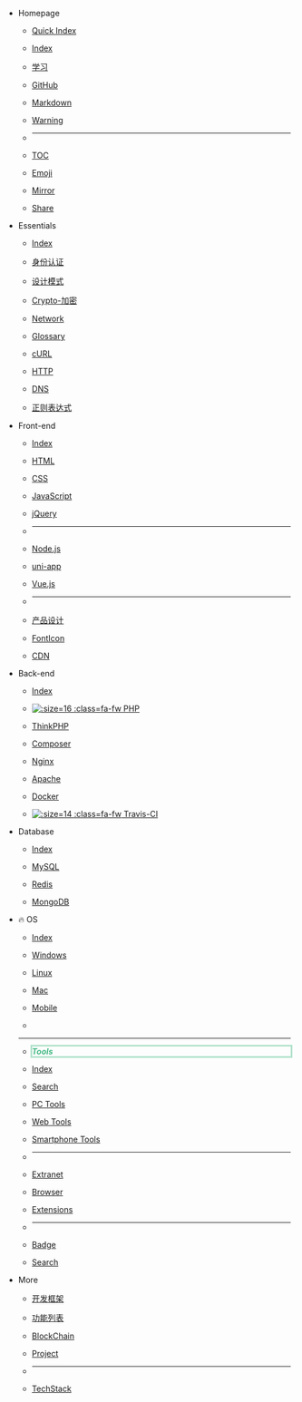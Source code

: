 - Homepage
  
  - [<i class="fa fa-flash fa-fw"></i> Quick Index](home/quick-index.md)

  - [<i class="fa fa-plane fa-fw"></i> Index](home/README.md)
  
  - [<i class="fa fa-book fa-fw"></i> <span class="color-fg-done">学习</span>](home/book.md)
  
  - [<i class="fa fa-github fa-fw"></i> GitHub](tools/github.md)
  
  - [<i class="fa-fw icon octicon-file markdown-icon"></i> Markdown](tools/markdown.md)
  
  - [<i class="fa fa-warning light-red fa-fw"></i> Warning](home/README.md#warning)
  
  - <hr>
  
  - [<i class="fa fa-list-ul fa-fw"></i> TOC](home/toc.md)
  
  - [<i class="fa fa-smile-o fa-fw"></i> Emoji](home/emoji.md)
  
  - [<i class="fa fa-refresh fa-fw"></i> Mirror](home/README.md#镜像站)
  
  - [<i class="fa fa-slideshare fa-fw"></i> Share](home/good-share.md "干货分享")
  
- Essentials

  - [<i class="fa fa-rocket medium-red fa-fw"></i> Index](essential/README.md)

  - [<i class="ri-shield-user-line"></i> 身份认证](essential/identity.md)

  - [<i class="ri-pencil-ruler-2-line"></i> 设计模式](设计模式/README.md)

  - [<i class="ri-key-2-line"></i> Crypto-加密](essential/crypto.md)

  - [<i class="ri-earth-line"></i> Network](essential/README.md)

  - [<i class="ri-book-3-line"></i> Glossary](essential/README.md)

  - [<i class="ri-link"></i> cURL](essential/curl.md)

  - [<i class="ri-questionnaire-line"></i> HTTP](essential/http.md)

  - [<i class="ri-questionnaire-line"></i> DNS](essential/dns.md)

  - [<i class="ri-questionnaire-line"></i> 正则表达式](essential/pcre.md)
  
- Front-end

  - [<i class="fa fa-rocket medium-red fa-fw"></i> Index](front-end/README.md)
  
  - [<i class="fa fa-html5 medium-orange fa-fw"></i> HTML](front-end/html/README.md)
  
  - [<i class="fa fa-css3 medium-blue fa-fw"></i> CSS](front-end/css/README.md)
  
  - [<i class="icon octicon-file js-icon medium-yellow fa-fw"></i> JavaScript](front-end/javascript/README.md)
  
  - [<i class="icon octicon-file jquery-icon medium-blue fa-fw"></i> jQuery](front-end/jquery.md)
  
  - <hr>
  
  - [<i class="icon octicon-file node-icon fa-fw"></i> Node.js](front-end/node.js/README.md)
  
  - [<i class="iconfont icon-uniapp dark-green fa-fw"></i> uni-app](front-end/uniapp/README.md)
  
  - [<i class="icon octicon-file vue-icon light-green fa-fw"></i> Vue.js](front-end/vue/README.md)
  
  - <hr>
  
  - [<i class="ri-pencil-ruler-line"></i> 产品设计](front-end/design/README.md)
  
  - [<i class="fa fa-fonticons fa-fw"></i> FontIcon](front-end/iconfont.md)
  
  - [<ion-icon name="cloud-download-outline" class="fa-fw"></ion-icon> CDN](front-end/README.md#CDN-⚡)
  
- Back-end

  - [<i class="fa fa-rocket fa-fw medium-red"></i> Index](back-end/README.md)

  - [![](https://www.php.net/favicon.ico ':size=16 :class=fa-fw') PHP](back-end/php/README.md)

  - [<i class="fa fa-fire medium-green fa-fw"></i> ThinkPHP](back-end/thinkphp/README.md)

  - [<i class="icon octicon-file composer-icon medium-yellow fa-fw"></i> Composer](back-end/composer/README.md)

  - [<i class="icon octicon-file nginx-icon dark-green fa-fw"></i> Nginx](back-end/nginx.md)

  - [<i class="icon octicon-file apache-icon dark-pink fa-fw"></i> Apache](back-end/apache.md)

  - [<i class="icon octicon-file docker-icon dark-blue fa-fw"></i> Docker](back-end/docker.md "Docker")

  - [![](https://cdn.travis-ci.org/images/favicon-076a22660830dc325cc8ed70e7146a59.png ':size=14 :class=fa-fw') Travis-CI](back-end/travis-ci.md "Travis Ci")
  
- Database

  - [<i class="fa fa-rocket medium-red fa-fw"></i> Index](database/README.md)

  - [<i class="icon octicon-file mysql-icon dark-blue fa-fw"></i> MySQL](database/mysql/README.md)

  - [<i class="icon octicon-file redis-icon medium-red fa-fw"></i> Redis](database/redis/README.md)

  - [<i class="icon octicon-file mongodb-icon dark-green fa-fw"></i> MongoDB](database/mongodb.md)
  
- 🔥 OS

  - [<i class="fa fa-rocket medium-red fa-fw"></i> Index](os/README.md)
  
  - [<i class="fa fa-windows fa-fw"></i> Windows](os/windows/README.md)
  
  - [<i class="fa fa-linux fa-fw"></i> Linux](os/linux/README.md)
  
  - [<i class="fa fa-apple fa-fw"></i> Mac](os/mac/README.md)
  
  - [<ion-icon name="phone-portrait-outline" class="fa-fw"></ion-icon> Mobile](os/mobile/README.md)
  
  - 
  
    <hr />
  
  - <style>.navbar-item-tools {display: inline-block;width: 100%;color: #42b983;box-shadow: 0 0 0 3px rgb(66 185 131 / 40%);}@media screen and (max-width: 768px) {.navbar-item-tools {width: calc(100% - 15px);}}</style><strong><i class="navbar-item-tools"><i class="fa fa-wrench fa-fw"></i> Tools</i></strong>
  
  - [<i class="fa fa-rocket medium-red"></i> Index](tools/README.md)
  
  - [<i class="ri-search-line"></i> Search](tools/search.md)
  
  - [<i class="ri-apps-line medium-purple"></i> PC Tools](tools/应用工具.md)
  
  - [<i class="ri-cloud-line"></i> Web Tools](tools/online.md "在线工具")
  
  - [<i class="ri-smartphone-line"></i> Smartphone Tools](os/mobile/README.md)
  
  - <hr />
  
  - [<i class="ri-magic-line dark-yellow"></i> Extranet](tools/vpn.md)
  
  - [<i class="ri-earth-line medium-green"></i> Browser](tools/browser.md "浏览器")
  
  - [<ion-icon name="extension-puzzle-outline"></ion-icon> Extensions](tools/browser-extensions)
  
  - <hr/>
  
  - [<ion-icon name="medal-outline"></ion-icon> Badge](tools/custom.md)
  
  - [<ion-icon name="search-outline"></ion-icon> Search](tools/custom-search.md)
  
- More

  - [<i class="ri-layout-masonry-fill"></i> 开发框架](开发框架/README.md)

  - [<i class="ri-function-fill"></i> 功能列表](function-list/README.md)

  - [<i class="ri-git-commit-line"></i> BlockChain](blockchain/README.md)

  - [<i class="ri-building-2-fill light-red"></i> Project](project/README.md)

  - <hr />

  - [<i class="ri-stack-fill"></i> TechStack](tech-stack/README.md "技术栈")